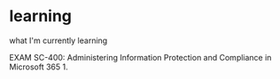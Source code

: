 # learning
what I'm currently learning


EXAM SC-400: Administering Information Protection and Compliance in Microsoft 365
1. 
